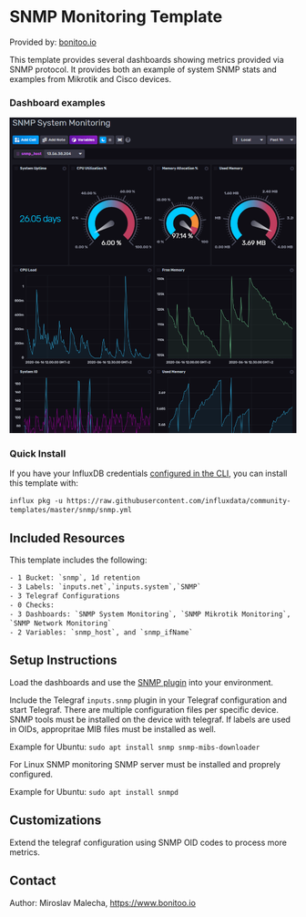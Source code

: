 # SNMP Monitoring Template

Provided by: [bonitoo.io](.)

This template provides several dashboards showing metrics provided via SNMP protocol. It provides both an example of system SNMP stats and examples from Mikrotik and Cisco devices.

### Dashboard examples

![Screenshot](img/snmp-dashboard.png)

### Quick Install

If you have your InfluxDB credentials [configured in the CLI](Vhttps://v2.docs.influxdata.com/v2.0/reference/cli/influx/config/), you can install this template with:

```
influx pkg -u https://raw.githubusercontent.com/influxdata/community-templates/master/snmp/snmp.yml
```

## Included Resources

This template includes the following:

    - 1 Bucket: `snmp`, 1d retention
    - 3 Labels: `inputs.net`,`inputs.system`,`SNMP`
    - 3 Telegraf Configurations
    - 0 Checks: 
    - 3 Dashboards: `SNMP System Monitoring`, `SNMP Mikrotik Monitoring`, `SNMP Network Monitoring`
    - 2 Variables: `snmp_host`, and `snmp_ifName`

## Setup Instructions

Load the dashboards and use the [SNMP plugin](https://github.com/influxdata/telegraf/tree/master/plugins/inputs/snmp) into your
environment.

Include the Telegraf `inputs.snmp` plugin in your Telegraf configuration and start Telegraf. There are multiple configuration files per specific device.
SNMP tools must be installed on the device with telegraf. If labels are used in OIDs, appropritae MIB files must be installed as well.

Example for Ubuntu: `sudo apt install snmp snmp-mibs-downloader`

For Linux SNMP monitoring SNMP server must be installed and proprely configured.

Example for Ubuntu: `sudo apt install snmpd`

## Customizations

Extend the telegraf configuration using SNMP OID codes to process more metrics.

## Contact


Author: Miroslav Malecha, https://www.bonitoo.io
